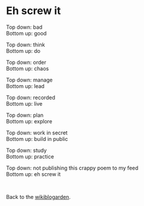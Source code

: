 # Eh screw it

Top down: bad\
Bottom up: good

Top down: think\
Bottom up: do

Top down: order\
Bottom up: chaos

Top down: manage\
Bottom up: lead

Top down: recorded\
Bottom up: live

Top down: plan\
Bottom up: explore

Top down: work in secret\
Bottom up: build in public

Top down: study\
Bottom up: practice

Top down: not publishing this crappy poem to my feed\
Bottom up: eh screw it

<br>

Back to the [wikiblogarden](/wikiblogarden).
